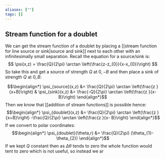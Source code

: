 ```yaml
---
aliases: [""]
tags: []
---
```


## Stream function for a doublet


We can get the stream function of a doublet by placing a [[stream function for line source or sink|source and sink]] next to each other with an infinitesimally small separation. Recall the equation for a source/sink is:
$$ \psi(x,z) = \frac{Q}{2\pi} \arctan \left(\frac{z-z_{0}}{x-x_{0}}\right)  $$ So take this and get a source of strength $Q$ at $0,-B$ and then place a sink of strength $Q$ at $0 , B$:

$$\begin{align*}
\psi_{source}(x,z) &=  \frac{Q}{2\pi} \arctan \left(\frac{z }{x+B}\right) & \psi_{sink}(x,z) &=  \frac{-Q}{2\pi} \arctan \left(\frac{z }{x- B}\right)
\end{align*}$$
Then we know that [[addition of stream functions]] is possible hence:
$$\begin{align*}
\psi_{doublet}(x,z) &=  \frac{Q}{2\pi} \arctan \left(\frac{z }{x+B}\right) -\frac{Q}{2\pi} \arctan \left(\frac{z }{x- B}\right) 
\end{align*}$$
If we convert to polar coordinates:
$$\begin{align*}
\psi_{doublet}(\theta,r) &=  \frac{Q}{2\pi} (\theta_{1}-\theta_{2})
\end{align*}$$
If we kept $Q$ constant then as $\Delta \theta$ tends to zero the whole function would tent to zero which is not useful, so instead we ar